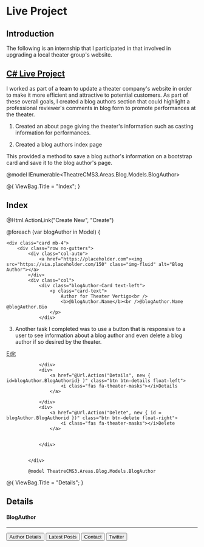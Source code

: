 # Live Project 

 

## Introduction 

The following is an internship that I participated in that involved in upgrading a local theater group's website.

## [C# Live Project](https://github.com/rmccabe62/LiveProject/blob/master/TheaterCMS/TheatreCMS3/Views/Home/About.cshtml)

I worked as part of a team to update a theater company's website in order to make it more efficient and attractive to potential customers. As part of these overall goals, 
I created a blog authors section that could highlight a professional reviewer's comments in blog form to promote performances at the theater.

1. Created an about page giving the theater's information such as casting information for performances.

2. Created a blog authors index page

This provided a method to save  a blog author's information on a bootstrap card  and save it to the
blog author's page.

@model IEnumerable<TheatreCMS3.Areas.Blog.Models.BlogAuthor>

@{
    ViewBag.Title = "Index";
}
<script src="https://kit.fontawesome.com/14a23f6393.js" crossorigin="anonymous"></script>

<h2>Index</h2>

<p>
    @Html.ActionLink("Create New", "Create")
    
</p>

@foreach (var blogAuthor in Model)
{


    <div class="card mb-4">
        <div class="row no-gutters">
            <div class="col-auto">
                <a href="https://placeholder.com"><img src="https://via.placeholder.com/150" class="img-fluid" alt="Blog Author"></a>
            </div>
            <div class="col">
                <div class="blogAuthor-Card text-left">
                    <p class="card-text">
                        Author for Theater Vertigo<br />
                        <b>@blogAuthor.Name</b><br />@blogAuthor.Name @blogAuthor.Bio
                    </p>
                </div>
                
                
 3. Another task I completed was to use a button that is responsive to a user to see information about a blog author
 and even delete a blog author if so desired by the theater.
 
 <div>
                    <a href="@Url.Action("Edit")" class="btn btn-edit float-left">
                        <i class="fas fa-theater-masks"></i>Edit
                    </a>

                </div>
                <div>
                    <a href="@Url.Action("Details", new { id=blogAuthor.BlogAuthorid} )" class="btn btn-details float-left">
                        <i class="fas fa-theater-masks"></i>Details
                    </a>

                </div>
                <div>
                    <a href="@Url.Action("Delete", new { id = blogAuthor.BlogAuthorid })" class="btn btn-delete float-right">
                        <i class="fas fa-theater-masks"></i>Delete
                    </a>


                </div>


            </div>
            
            @model TheatreCMS3.Areas.Blog.Models.BlogAuthor

@{
    ViewBag.Title = "Details";
}

<script src="https://kit.fontawesome.com/14a23f6393.js" crossorigin="anonymous"></script>


<h2>Details</h2>
<h4>BlogAuthor</h4>
<hr />

<div>
    <button type="button" class="btn btn-authDetails position-relative">Author Details</button>
    <button onclick="displayCard()" type="button" class="btn btn-latePosts position-relative">Latest Posts</button>
    <button type="button" class="btn btn-contact position-relative">Contact</button>
    <button type="button" class="btn btn-twitter position-relative">Twitter</button>
    
</div>


 


